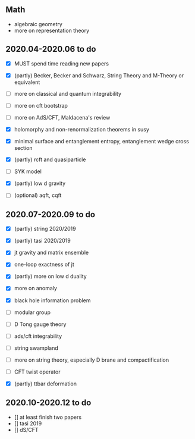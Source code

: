 ## Math

* algebraic geometry
* more on representation theory

## 2020.04-2020.06 to do 

- [x] MUST spend time reading new papers 
- [x] (partly) Becker, Becker and Schwarz, String Theory and M-Theory or equivalent
- [ ] more on classical and quantum integrability
- [ ] more on cft bootstrap
- [ ] more on AdS/CFT, Maldacena's review
- [x] holomorphy and non-renormalization theorems in susy
- [x] minimal surface and entanglement entropy, entanglement wedge cross section
- [x] (partly) rcft and quasiparticle
- [ ] SYK model
- [x] (partly) low d gravity
- [ ] (optional) aqft, cqft




## 2020.07-2020.09 to do
- [x] (partly) string 2020/2019
- [x] (partly) tasi 2020/2019
- [x] jt gravity and matrix ensemble
- [x] one-loop exactness of jt
- [x] (partly) more on low d duality
- [x] more on anomaly
- [x] black hole information problem
- [ ] modular group
- [ ] D Tong gauge theory
- [ ] ads/cft integrability
- [ ] string swampland
- [ ] more on string theory, especially D brane and compactification
- [ ] CFT twist operator
- [x] (partly) ttbar deformation


## 2020.10-2020.12 to do
- [] at least finish two papers
- [] tasi 2019
- [] dS/CFT